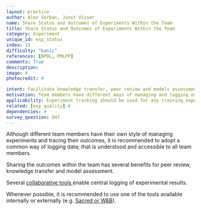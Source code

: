```yaml
---
layout: practice
author: Alex Serban, Joost Visser
name: Share Status and Outcomes of Experiments Within the Team
title: Share Status and Outcomes of Experiments Within the Team
category: Experiment
unique_id: exp_status
index: 15
difficulty: "basic"
references: [BPDL, PMLPP]
comments: True
description:
image: #
photocredit: #

intent: Facilitate knowledge transfer, peer review and models assessment. #
motivation: Team members have different ways of managing and logging experiment related data. Adopting a common way to log experiment data and share it within the team enables members to collectively monitor and assess training outcomes. #
applicability: Experiment tracking should be used for any training experiment.
related: [exp_quality] #
dependencies: #
survey_question: Q47
---
```


Although different team members have their own style of managing experiments and tracing their outcomes, it is recommended to adopt a common way of logging data; that is understood and accessible to all team members.


Sharing the outcomes within the team has several benefits for peer review, knowledge transfer and model assessment.


Several <a href="https://github.com/SE-ML/awesome-seml#tooling" target="blank"> collaborative tools </a> enable central logging of experimental results.

Whenever possible, it is recommended to use one of the tools available internally or externally (e.g. <a href="https://github.com/SE-ML/awesome-seml#tooling" target="blank">Sacred or W&B</a>).
